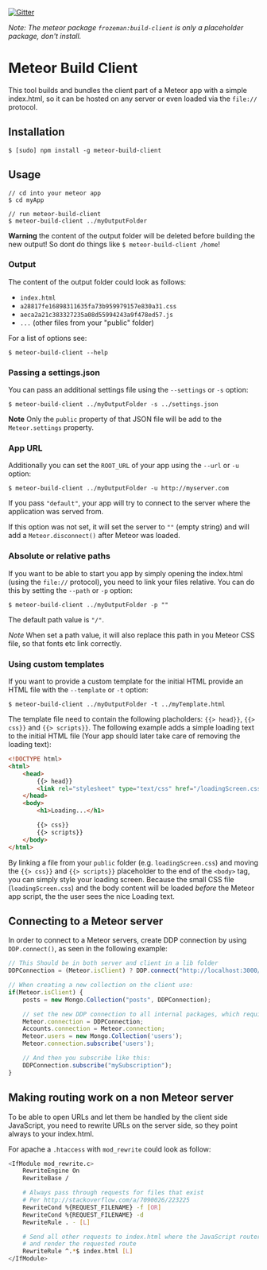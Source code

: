 [![Gitter](https://badges.gitter.im/Join%20Chat.svg)](https://gitter.im/frozeman/meteor-build-client?utm_source=badge&utm_medium=badge&utm_campaign=pr-badge&utm_content=badge)

*Note: The meteor package `frozeman:build-client` is only a placeholder package, don't install.*

# Meteor Build Client

This tool builds and bundles the client part of a Meteor app with a simple index.html,
so it can be hosted on any server or even loaded via the `file://` protocol.

## Installation

    $ [sudo] npm install -g meteor-build-client

## Usage

    // cd into your meteor app
    $ cd myApp

    // run meteor-build-client
    $ meteor-build-client ../myOutputFolder

**Warning** the content of the output folder will be deleted before building the new output! So dont do things like
`$ meteor-build-client /home`!

### Output

The content of the output folder could look as follows:

- `index.html`
- `a28817fe16898311635fa73b959979157e830a31.css`
- `aeca2a21c383327235a08d55994243a9f478ed57.js`
- `...` (other files from your "public" folder)

For a list of options see:

    $ meteor-build-client --help

### Passing a settings.json

You can pass an additional settings file using the `--settings` or `-s` option:

    $ meteor-build-client ../myOutputFolder -s ../settings.json

**Note** Only the `public` property of that JSON file will be add to the `Meteor.settings` property.


### App URL

Additionally you can set the `ROOT_URL` of your app using the `--url` or `-u` option:

    $ meteor-build-client ../myOutputFolder -u http://myserver.com

If you pass `"default"`, your app will try to connect to the server where the application was served from.

If this option was not set, it will set the server to `""` (empty string) and will add a `Meteor.disconnect()` after Meteor was loaded.

### Absolute or relative paths

If you want to be able to start you app by simply opening the index.html (using the `file://` protocol),
you need to link your files relative. You can do this by setting the `--path` or `-p` option:

    $ meteor-build-client ../myOutputFolder -p ""

The default path value is `"/"`.

*Note* When set a path value, it will also replace this path in you Meteor CSS file, so that fonts etc link correctly.

### Using custom templates

If you want to provide a custom template for the initial HTML provide an HTML file with the `--template` or `-t` option:

    $ meteor-build-client ../myOutputFolder -t ../myTemplate.html

The template file need to contain the following placholders: `{{> head}}`, `{{> css}}` and `{{> scripts}}`.
The following example adds a simple loading text to the initial HTML file (Your app should later take care of removing the loading text):

```html
<!DOCTYPE html>
<html>
    <head>
        {{> head}}
        <link rel="stylesheet" type="text/css" href="/loadingScreen.css">
    </head>
    <body>
        <h1>Loading...</h1>

        {{> css}}
        {{> scripts}}
    </body>
</html>
```
By linking a file from your `public` folder (e.g. `loadingScreen.css`) and moving the `{{> css}}` and `{{> scripts}}` placeholder to the end of the `<body>` tag,
you can simply style your loading screen.
Because the small CSS file (`loadingScreen.css`) and the body content will be loaded *before* the Meteor app script, the the user sees the nice Loading text.

## Connecting to a Meteor server

In order to connect to a Meteor servers, create DDP connection by using `DDP.connect()`, as seen in the following example:

```js
// This Should be in both server and client in a lib folder
DDPConnection = (Meteor.isClient) ? DDP.connect("http://localhost:3000/") : {};

// When creating a new collection on the client use:
if(Meteor.isClient) {
    posts = new Mongo.Collection("posts", DDPConnection);

    // set the new DDP connection to all internal packages, which require one
    Meteor.connection = DDPConnection;
    Accounts.connection = Meteor.connection;
    Meteor.users = new Mongo.Collection('users');
    Meteor.connection.subscribe('users');

    // And then you subscribe like this:
    DDPConnection.subscribe("mySubscription");   
}
```

## Making routing work on a non Meteor server

To be able to open URLs and let them be handled by the client side JavaScript, you need to rewrite URLs on the server side, so they point always to your index.html.

For apache a `.htaccess` with `mod_rewrite` could look as follow:
```bash
<IfModule mod_rewrite.c>
    RewriteEngine On
    RewriteBase /

    # Always pass through requests for files that exist
    # Per http://stackoverflow.com/a/7090026/223225
    RewriteCond %{REQUEST_FILENAME} -f [OR]
    RewriteCond %{REQUEST_FILENAME} -d
    RewriteRule . - [L]

    # Send all other requests to index.html where the JavaScript router can take over
    # and render the requested route
    RewriteRule ^.*$ index.html [L]
</IfModule>
```
